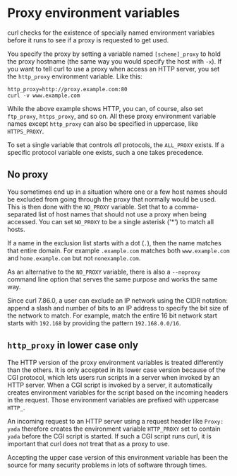 # Proxy environment variables

curl checks for the existence of specially named environment variables before
it runs to see if a proxy is requested to get used.

You specify the proxy by setting a variable named `[scheme]_proxy` to hold the
proxy hostname (the same way you would specify the host with `-x`). If you
want to tell curl to use a proxy when access an HTTP server, you set the
`http_proxy` environment variable. Like this:

    http_proxy=http://proxy.example.com:80
    curl -v www.example.com

While the above example shows HTTP, you can, of course, also set `ftp_proxy`,
`https_proxy`, and so on. All these proxy environment variable names except
`http_proxy` can also be specified in uppercase, like `HTTPS_PROXY`.

To set a single variable that controls *all* protocols, the `ALL_PROXY`
exists. If a specific protocol variable one exists, such a one takes
precedence.

## No proxy

You sometimes end up in a situation where one or a few host names should be
excluded from going through the proxy that normally would be used. This is
then done with the `NO_PROXY` variable. Set that to a comma- separated list of
host names that should not use a proxy when being accessed. You can set
`NO_PROXY` to be a single asterisk ('\*') to match all hosts.

If a name in the exclusion list starts with a dot (`.`), then the name matches
that entire domain. For example `.example.com` matches both `www.example.com`
and `home.example.com` but not `nonexample.com`.

As an alternative to the `NO_PROXY` variable, there is also a `--noproxy`
command line option that serves the same purpose and works the same way.

Since curl 7.86.0, a user can exclude an IP network using the CIDR notation:
append a slash and number of bits to an IP address to specify the bit size of
the network to match. For example, match the entire 16 bit network start
starts with `192.168` by providing the pattern `192.168.0.0/16`.

## `http_proxy` in lower case only

The HTTP version of the proxy environment variables is treated differently
than the others. It is only accepted in its lower case version because of the
CGI protocol, which lets users run scripts in a server when invoked by an HTTP
server. When a CGI script is invoked by a server, it automatically creates
environment variables for the script based on the incoming headers in the
request. Those environment variables are prefixed with uppercase `HTTP_`.

An incoming request to an HTTP server using a request header like `Proxy:
yada` therefore creates the environment variable `HTTP_PROXY` set to contain
`yada` before the CGI script is started. If such a CGI script runs curl, it is
important that curl does not treat that as a proxy to use.

Accepting the upper case version of this environment variable has been the
source for many security problems in lots of software through times.

